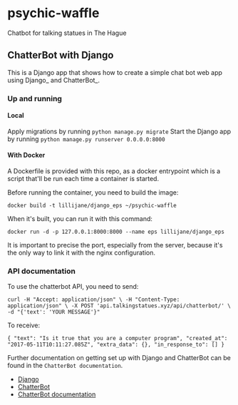 # psychic-waffle

Chatbot for talking statues in The Hague

## ChatterBot with Django

This is a Django app that shows how to create a simple chat bot web
app using Django_ and ChatterBot_.

### Up and running

#### Local

Apply migrations by running `python manage.py migrate`
Start the Django app by running `python manage.py runserver 0.0.0.0:8000`

#### With Docker

A Dockerfile is provided with this repo, as a docker entrypoint which is a script that'll be run each time a container is started.

Before running the container, you need to build the image:

    docker build -t lillijane/django_eps ~/psychic-waffle

When it's built, you can run it with this command:

    docker run -d -p 127.0.0.1:8000:8000 --name eps lillijane/django_eps
It is important to precise the port, especially from the server, because it's the only way to link it with the nginx configuration.

### API documentation

To use the chatterbot API, you need to send:

`curl -H "Accept: application/json" \
     -H "Content-Type: application/json" \
     -X POST 'api.talkingstatues.xyz/api/chatterbot/' \
     -d "{'text': 'YOUR MESSAGE'}"`

To receive:

`{
  "text": "Is it true that you are a computer program",
  "created_at": "2017-05-11T10:11:27.085Z",
  "extra_data": {},
  "in_response_to": []
}`

Further documentation on getting set up with Django and ChatterBot can be
found in the `ChatterBot documentation`.

* [Django](https://www.djangoproject.com)
* [ChatterBot](https://github.com/gunthercox/ChatterBot)
* [ChatterBot documentation](http://chatterbot.readthedocs.io/en/latest/django.html)
